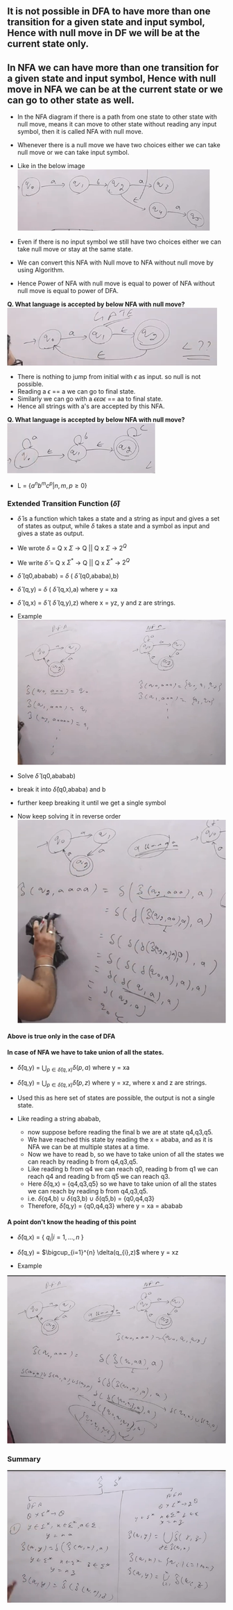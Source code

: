## It is not possible in DFA to have more than one transition for a given state and input symbol, Hence with null move in DF we will be at the current state only.

## In NFA we can have more than one transition for a given state and input symbol, Hence with null move in NFA we can be at the current state or we can go to other state as well.

- In the NFA diagram if there is a path from one state to other state with null move, means it can move to other state without reading any input symbol, then it is called NFA with null move.

- Whenever there is a null move we have two choices either we can take null move or we can take input symbol.
- Like in the below image  
![Diagram](image.png)
- Even if there is no input symbol we still have two choices either we can take null move or stay at the same state.

- We can convert this NFA with Null move to NFA without null move by using Algorithm.
- Hence Power of NFA with null move is equal to power of NFA without null move is equal to power of DFA.

**Q. What language is accepted by below NFA with null move?**  
![GATE Question](image-1.png)

- There is nothing to jump from initial with $\epsilon$ as input. so null is not possible.
- Reading a $\epsilon$ == a we can go to final state.
- Similarly we can go with a $\epsilon \epsilon a \epsilon$ == aa to final state.
- Hence all strings with a's are accepted by this NFA.

**Q. What language is accepted by below NFA with null move?**  
![Alt text](image-2.png)
- L = $\{a^{n}b^{m}c^{p} | n,m,p \geq 0\}$

### Extended Transition Function ($\hat{\delta}$)

- $\hat{\delta}$ is a function which takes a state and a string as input and gives a set of states as output, while $\delta$ takes a state and a symbol as input and gives a state as output.

- We wrote $\delta$ = Q x $\Sigma$ -> Q || Q x $\Sigma$ -> $2^{Q}$
- We write $\hat{\delta}$ = Q x $\Sigma^{*}$ -> Q || Q x $\Sigma^{*}$ -> $2^{Q}$


- $\hat{\delta}$ (q0,ababab) = $\delta$ ( $\hat{\delta}$ (q0,ababa),b)
- $\hat{\delta}$ (q,y) = $\delta$ ( $\hat{\delta}$ (q,x),a) where y = xa
- $\hat{\delta}$ (q,x) = $\hat{\delta}$ ( $\hat {\delta}$ (q,y),z) where x = yz, y and z are strings.

- Example  
![Alt text](image-3.png)

- Solve $\hat{\delta}$ (q0,ababab)
- break it into $\hat{\delta}$(q0,ababa) and b
- further keep breaking it until we get a single symbol
- Now keep solving it in reverse order  
![Example](image-4.png)

#### **Above is true only in the case of DFA**
#### **In case of NFA we have to take union of all the states.**
- $\hat{\delta}$(q,y) = $\bigcup_{p \in \hat{\delta}(q,x)} \delta(p,a)$ where y = xa
- $\hat{\delta}$(q,y) = $\bigcup_{p \in \hat{\delta}(q,x)} \hat{\delta}(p,z)$ where y = xz, where x and z are strings.

- Used this as here set of states are possible, the output is not a single state.
- Like reading a string ababab,
    - now suppose before reading the final b we are at state q4,q3,q5.
    - We have reached this state by reading the x = ababa, and as it is NFA we can be at multiple states at a time.
    - Now we have to read b, so we have to take union of all the states we can reach by reading b from q4,q3,q5.
    - Like reading b from q4 we can reach q0, reading b from q1 we can reach q4 and reading b from q5 we can reach q3.
    - Here $\hat{\delta}$(q,x) = {q4,q3,q5} so we have to take union of all the states we can reach by reading b from q4,q3,q5.
    - i.e. $\delta$(q4,b) $\cup$ $\delta$(q3,b) $\cup$ $\delta$(q5,b) = {q0,q4,q3}
    - Therefore, $\hat{\delta}$(q,y) = {q0,q4,q3} where y = xa = ababab

#### A point don't know the heading of this point
- $\hat{\delta}$(q,x) = { $q_{i} | i = 1,...,n$ }
- $\hat{\delta}$(q,y) = $\bigcup_{i=1}^{n} \delta(q_{i},z)$ where y = xz

- Example

![Example of above said method](image-5.png)

### Summary 
![Alt text](image-6.png)
